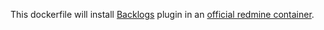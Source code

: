 This dockerfile will install [Backlogs](https://github.com/backlogs/redmine_backlogs) plugin in an [official redmine container](https://hub.docker.com/_/redmine/).
